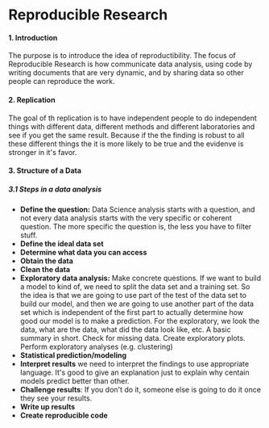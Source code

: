 # Reproducible Research

#### 1. Introduction

The purpose is to introduce the idea of reproductibility. The focus of Reproducible Research is how communicate data analysis, using code by writing documents that are very dynamic, and by sharing data so other people can reproduce the work.

#### 2. Replication

The goal of th replication is to have independent people to do independent things with different data, different methods and different laboratories and see if you get the same result. Because if the the finding is robust to all these different things the it is more likely to be true and the evidenve is stronger in it's favor.

#### 3. Structure of a Data 

##### 3.1 Steps in a data analysis
- <b>Define the question:</b> Data Science analysis starts with a question, and not every data analysis starts with the very specific or coherent question. The more specific the question is, the less you have to filter stuff.
- <b>Define the ideal data set</b>
- <b>Determine what data you can access</b>
- <b>Obtain the data</b>
- <b>Clean the data</b>
- <b>Exploratory data analysis:</b> Make concrete questions. If we want to build a model to kind of, we need to split the data set and a training set. So the idea is that we are going to use part of the test of the data set to build our model, and then we are going to use another part of the data set which is independent of the first part to actually determine how good our model is to make a prediction. For the exploratory, we look the data, what are the data, what did the data look like, etc. A basic summary in short. Check for missing data. Create exploratory plots. Perform exploratory analyses (e.g. clustering)
- <b>Statistical prediction/modeling</b>
- <b>Interpret results</b> we need to interpret the findings to use appropriate language. It's good to give an explanation just to explain why centain models predict better than other.
- <b>Challenge results</b>: If you don't do it, someone else is going to do it once they see your results.
- <b>Write up results</b>
- <b>Create reproducible code</b>

















